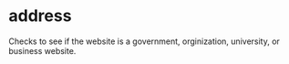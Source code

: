 # address
Checks to see if the website is a government, orginization, university, or business website.
